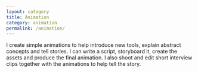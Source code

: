 ```yaml
---
layout: category
title: Animation
category: animation
permalink: /animation/
---
```


I create simple animations to help introduce new tools, explain abstract concepts and tell stories. I can write a script, storyboard it, create the assets and produce the final animation. I also shoot and edit short interview clips together with the animations to help tell the story.